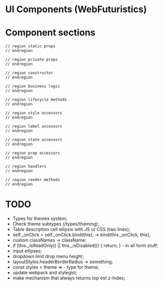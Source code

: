 # UI Components (WebFuturistics)

# Component sections

    // region static props
    // endregion
    
    // region private props
    // endregion

    // region constructor
    // endregion
    
    // region business logic
    // endregion

    // region lifecycle methods
    // endregion

    // region style accessors
    // endregion

    // region label accessors
    // endregion

    // region state accessors
    // endregion

    // region prop accessors
    // endregion

    // region handlers
    // endregion

    // region render methods
    // endregion

# TODO

- Types for themes system;
- Check theme subtypes (/types/theming);
- Table description cell ellipsis with JS or CSS (two lines);
- self._onClick = self._onClick.bind(this); -> bind(this._onClick, this);
- custom classNames -> className;
- if (this._isReadOnly() || this._isDisabled()) {
              return;
          } - in all form stuff;
- input ellipses;
- dropdown limit drop menu height;      
- layoutStyles.headerBorderRadius -> something;  
- const styles = theme =>  - type for theme;  
- update webpack and stylegist;
- make mechanism that always returns top`est z-Index;